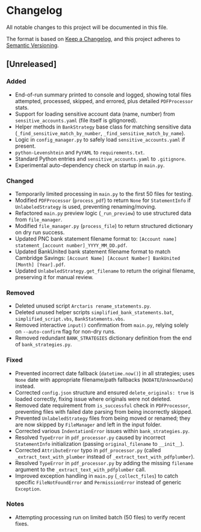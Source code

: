 # Changelog

All notable changes to this project will be documented in this file.

The format is based on [Keep a Changelog](https://keepachangelog.com/en/1.0.0/),
and this project adheres to [Semantic Versioning](https://semver.org/spec/v2.0.0.html).

## [Unreleased]

### Added
- End-of-run summary printed to console and logged, showing total files attempted, processed, skipped, and errored, plus detailed `PDFProcessor` stats.
- Support for loading sensitive account data (name, number) from `sensitive_accounts.yaml` (file itself is gitignored).
- Helper methods in `BankStrategy` base class for matching sensitive data (`_find_sensitive_match_by_number`, `_find_sensitive_match_by_name`).
- Logic in `config_manager.py` to safely load `sensitive_accounts.yaml` if present.
- `python-Levenshtein` and `PyYAML` to `requirements.txt`.
- Standard Python entries and `sensitive_accounts.yaml` to `.gitignore`.
- Experimental auto-dependency check on startup in `main.py`.

### Changed
- Temporarily limited processing in `main.py` to the first 50 files for testing.
- Modified `PDFProcessor` (`process_pdf`) to return `None` for `StatementInfo` if `UnlabeledStrategy` is used, preventing renaming/moving.
- Refactored `main.py` preview logic (`_run_preview`) to use structured data from `file_manager`.
- Modified `file_manager.py` (`process_file`) to return structured dictionary on dry run success.
- Updated PNC bank statement filename format to: `[Account name] statement_[account number]_YYYY_MM_DD.pdf`.
- Updated BankUnited bank statement filename format to match Cambridge Savings: `[Account Name] [Account Number] BankUnited [Month] [Year].pdf`.
- Updated `UnlabeledStrategy.get_filename` to return the original filename, preserving it for manual review.

### Removed
- Deleted unused script `Arctaris rename_statements.py`.
- Deleted unused helper scripts `simplified_bank_statements.bat`, `simplified_script.vbs`, `BankStatements.vbs`.
- Removed interactive `input()` confirmation from `main.py`, relying solely on `--auto-confirm` flag for non-dry runs.
- Removed redundant `BANK_STRATEGIES` dictionary definition from the end of `bank_strategies.py`.

### Fixed
- Prevented incorrect date fallback (`datetime.now()`) in all strategies; uses `None` date with appropriate filename/path fallbacks (`NODATE`/`UnknownDate`) instead.
- Corrected `config.json` structure and ensured `delete_originals: true` is loaded correctly, fixing issue where originals were not deleted.
- Removed date requirement from `is_successful` check in `PDFProcessor`, preventing files with failed date parsing from being incorrectly skipped.
- Prevented `UnlabeledStrategy` files from being moved or renamed; they are now skipped by `FileManager` and left in the input folder.
- Corrected various `IndentationError` issues within `bank_strategies.py`.
- Resolved `TypeError` in `pdf_processor.py` caused by incorrect `StatementInfo` initialization (passing `original_filename` to `__init__`).
- Corrected `AttributeError` typo in `pdf_processor.py` (called `_extract_text_with_plumber` instead of `_extract_text_with_pdfplumber`).
- Resolved `TypeError` in `pdf_processor.py` by adding the missing `filename` argument to the `_extract_text_with_pdfplumber` call.
- Improved exception handling in `main.py` (`_collect_files`) to catch specific `FileNotFoundError` and `PermissionError` instead of generic `Exception`.

### Notes
- Attempting processing run on limited batch (50 files) to verify recent fixes. 